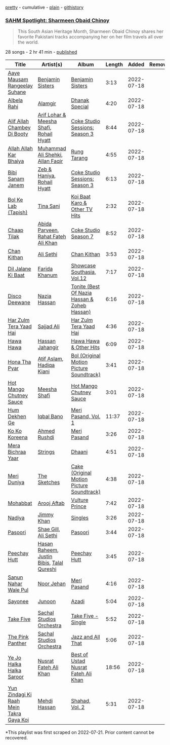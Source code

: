 [pretty](/playlists/pretty/37i9dQZF1DX86uJ5hoOPYV.md) - cumulative - [plain](/playlists/plain/37i9dQZF1DX86uJ5hoOPYV) - [githistory](https://github.githistory.xyz/mackorone/spotify-playlist-archive/blob/main/playlists/plain/37i9dQZF1DX86uJ5hoOPYV)

### [SAHM Spotlight: Sharmeen Obaid Chinoy](https://open.spotify.com/playlist/37i9dQZF1DX86uJ5hoOPYV)

> This South Asian Heritage Month, Sharmeen Obaid Chinoy shares her favorite Pakistani tracks accompanying her on her film travels all over the world.

28 songs - 2 hr 41 min - [published](https://open.spotify.com/playlist/7kWd4zt3p8HAy2bI5pjcnk)

| Title | Artist(s) | Album | Length | Added | Removed |
|---|---|---|---|---|---|
| [Aaye Mausam Rangeelay Suhane](https://open.spotify.com/track/091YpMG9sJZzevSUmdfXVF) | [Benjamin Sisters](https://open.spotify.com/artist/55DIQfAH2MS30nDmuhH6O2) | [Benjamin Sisters](https://open.spotify.com/album/07OBGhL6hLEevXtZbVjKdJ) | 3:13 | 2022-07-18 |  |
| [Albela Rahi](https://open.spotify.com/track/2Mc0bekO1NmHpof0kUkUBb) | [Alamgir](https://open.spotify.com/artist/6BJja7GswWXFeUq4X0atpf) | [Dhanak Special](https://open.spotify.com/album/0Ra9lfEOZmPeVkIda4F8qm) | 4:20 | 2022-07-18 |  |
| [Alif Allah Chambey Di Booty](https://open.spotify.com/track/7krpkx52sDmcO6U8ujbref) | [Arif Lohar & Meesha Shafi](https://open.spotify.com/artist/2AI4UlqXx9uRwCcK4hCqcg), [Rohail Hyatt](https://open.spotify.com/artist/2coWJ1vqnp7z8eh0Vd5gPl) | [Coke Studio Sessions: Season 3](https://open.spotify.com/album/1lKwPb6MbXARLx99TnhtZY) | 8:44 | 2022-07-18 |  |
| [Allah Allah Kar Bhaiya](https://open.spotify.com/track/1refYakpJVOSfpl4dxpx7V) | [Muhammad Ali Shehki](https://open.spotify.com/artist/4s91JIDRnTZ5opyvVJJ5V4), [Allan Faqir](https://open.spotify.com/artist/6DTs1FTgLJFPH53yWj8D4U) | [Rung Tarang](https://open.spotify.com/album/4QJ1N78qkJjJKG7cBKxHHd) | 4:55 | 2022-07-18 |  |
| [Bibi Sanam Janem](https://open.spotify.com/track/6zKJUZJDyf2pbiYjStBvKh) | [Zeb & Haniya](https://open.spotify.com/artist/7yRWAVvdjzgjU2wrpaKXLA), [Rohail Hyatt](https://open.spotify.com/artist/2coWJ1vqnp7z8eh0Vd5gPl) | [Coke Studio Sessions: Season 3](https://open.spotify.com/album/1lKwPb6MbXARLx99TnhtZY) | 6:13 | 2022-07-18 |  |
| [Bol Ke Lab \(Tapish\)](https://open.spotify.com/track/5zRsj7NP4Xg7jeScSz5ip0) | [Tina Sani](https://open.spotify.com/artist/4sNVLsdQvZ6RI5Y3C6Yr3B) | [Koi Baat Karo & Other TV Hits](https://open.spotify.com/album/0RiiFm7ivkxE1Ot9zuAZtm) | 2:32 | 2022-07-18 |  |
| [Chaap Tilak](https://open.spotify.com/track/2mVqfKbKGmxVXlVswhlI5T) | [Abida Parveen](https://open.spotify.com/artist/4EkSOXM6psqNE4w6j0tEEl), [Rahat Fateh Ali Khan](https://open.spotify.com/artist/3OLGltG8UPIea8sA4w0yg0) | [Coke Studio Season 7](https://open.spotify.com/album/5elvcVsva6W0tlh6cq9gyv) | 8:52 | 2022-07-18 |  |
| [Chan Kithan](https://open.spotify.com/track/4eb4Cfp6cTf1OnKdBm6ukz) | [Ali Sethi](https://open.spotify.com/artist/3NegWDGp038A3FIi3gSYzl) | [Chan Kithan](https://open.spotify.com/album/3Kf84YnlEr25Lx8ACoFi8I) | 3:53 | 2022-07-18 |  |
| [Dil Jalane Ki Baat](https://open.spotify.com/track/6r0jQzLgo0YsLKAbkl8qfB) | [Farida Khanum](https://open.spotify.com/artist/07g02xbfLHmRdZaz5NAWru) | [Showcase Southasia, Vol.12](https://open.spotify.com/album/6VV63StUSZc5yTNtk4jq5B) | 7:17 | 2022-07-18 |  |
| [Disco Deewane](https://open.spotify.com/track/6R8Ai2lNsusm7K7LSvNEHS) | [Nazia Hassan](https://open.spotify.com/artist/5hW7KULTxMzCDnqaV7LASR) | [Tonite \(Best Of Nazia Hassan & Zoheb Hassan\)](https://open.spotify.com/album/6aJ2yXsRiMHR27OgQ7lcPK) | 6:16 | 2022-07-18 |  |
| [Har Zulm Tera Yaad Hai](https://open.spotify.com/track/50VtctorZYmu3LlBlesII2) | [Sajjad Ali](https://open.spotify.com/artist/5THsb9SGB89ZN6mj7ZYVSD) | [Har Zulm Tera Yaad Hai](https://open.spotify.com/album/09cukXx53VDYUMnGrJ8uzD) | 4:36 | 2022-07-18 |  |
| [Hawa Hawa](https://open.spotify.com/track/2ycPd4uZKKv6Uv1DTDFigw) | [Hassan Jahangir](https://open.spotify.com/artist/094dSvDutGvcs0L3mZzJEj) | [Hawa Hawa & Other Hits](https://open.spotify.com/album/3B2N37QcskocnyasAzFMUE) | 6:09 | 2022-07-18 |  |
| [Hona Tha Pyar](https://open.spotify.com/track/0KSOLEBixnBYIKNHF1VbzF) | [Atif Aslam](https://open.spotify.com/artist/2oSONSC9zQ4UonDKnLqksx), [Hadiqa Kiani](https://open.spotify.com/artist/24X1z32aFn59XU4P9Vh9gP) | [Bol \(Original Motion Picture Soundtrack\)](https://open.spotify.com/album/7AXmb2bA5LW5DclaDElH4l) | 3:41 | 2022-07-18 |  |
| [Hot Mango Chutney Sauce](https://open.spotify.com/track/7eLnSpy6Gq1gHZ7cQzc4ef) | [Meesha Shafi](https://open.spotify.com/artist/6gWwKC0laX7pTPjNgrwvQR) | [Hot Mango Chutney Sauce](https://open.spotify.com/album/2bQje0Vpmik44aZTPwMhbR) | 3:01 | 2022-07-18 |  |
| [Hum Dekhen Ge](https://open.spotify.com/track/6bmqjIMGj8BdmzGwfPKJGt) | [Iqbal Bano](https://open.spotify.com/artist/7JxXeUTiGg0vr8SS2iS0F0) | [Meri Pasand, Vol\. 1](https://open.spotify.com/album/2ihTDwhRGWCEKfwvzffzfp) | 11:37 | 2022-07-18 |  |
| [Ko Ko Koreena](https://open.spotify.com/track/5qyqseTjGaVrjRkNrCQV3q) | [Ahmed Rushdi](https://open.spotify.com/artist/3cPhnpqQbDtv5dR3Od3Vz1) | [Meri Pasand](https://open.spotify.com/album/4ra1sr1Ec2SKpmlb1OWZIf) | 3:26 | 2022-07-18 |  |
| [Mera Bichraa Yaar](https://open.spotify.com/track/2fxej3sTBAIyrJfObGrDHI) | [Strings](https://open.spotify.com/artist/2fizRsm6KDWZvysU00yZrX) | [Dhaani](https://open.spotify.com/album/1JV7W8JrdR7j6LRkAAk5cw) | 4:51 | 2022-07-18 |  |
| [Meri Duniya](https://open.spotify.com/track/28wpZd29WxKuutbpyPYwgz) | [The Sketches](https://open.spotify.com/artist/0OIVrDfMAAvg2ZrKI9zSHh) | [Cake \(Original Motion Picture Soundtrack\)](https://open.spotify.com/album/1b6muOcBX4UE6NO8x5JHs1) | 4:38 | 2022-07-18 |  |
| [Mohabbat](https://open.spotify.com/track/4lcQHckNMeUkM8jx67j28G) | [Arooj Aftab](https://open.spotify.com/artist/00JAfwtx5gNiiqyor88Dr5) | [Vulture Prince](https://open.spotify.com/album/6HrBTi1F76h7mJuQDHEijH) | 7:42 | 2022-07-18 |  |
| [Nadiya](https://open.spotify.com/track/6f4CgKiWUwJtozohlk1BtO) | [Jimmy Khan](https://open.spotify.com/artist/1Xy0t0XYuOpuBK7Gnuwvpu) | [Singles](https://open.spotify.com/album/1JtpXFR4FHt5L93LNv0F1Z) | 3:26 | 2022-07-18 |  |
| [Pasoori](https://open.spotify.com/track/7lvDsmTRXFE3dK4OjvRiWB) | [Shae Gill](https://open.spotify.com/artist/3bWIy9AUrQdiNeS62Bp3OP), [Ali Sethi](https://open.spotify.com/artist/3NegWDGp038A3FIi3gSYzl) | [Pasoori](https://open.spotify.com/album/7wgrW5XyZdtk0K8PkW5A7h) | 3:44 | 2022-07-18 |  |
| [Peechay Hutt](https://open.spotify.com/track/6ePcfMCQ7uUKwAamUiVtXL) | [Hasan Raheem](https://open.spotify.com/artist/6gIqKYKRmltKfkTnxhMv8V), [Justin Bibis](https://open.spotify.com/artist/3KYrINL7nZTQEVAu83bHw5), [Talal Qureshi](https://open.spotify.com/artist/0nES9rTgJJV7uJF2cIkJNS) | [Peechay Hutt](https://open.spotify.com/album/3rkEv4z7rgqYXgP0aLsBm0) | 3:45 | 2022-07-18 |  |
| [Sanun Nahar Wale Pul](https://open.spotify.com/track/5Va8mH395NByfbTPyp2h1q) | [Noor Jehan](https://open.spotify.com/artist/0LruguA5aIP6yvLUIkxANh) | [Meri Pasand](https://open.spotify.com/album/6ZAFPHUK38sQGNeLoqFl76) | 4:16 | 2022-07-18 |  |
| [Sayonee](https://open.spotify.com/track/075QYa566prNemChnZDEY1) | [Junoon](https://open.spotify.com/artist/6nyfDdTwCLGrbCFikT8PTK) | [Azadi](https://open.spotify.com/album/5xLL0ENxSbpHlSjstHntIM) | 5:04 | 2022-07-18 |  |
| [Take Five](https://open.spotify.com/track/0C2n3taWleMPIGRfL5sXW1) | [Sachal Studios Orchestra](https://open.spotify.com/artist/1c5Al0jvBXC8TYTgIUH3Ds) | [Take Five \- Single](https://open.spotify.com/album/49lFL4NNcbJ1k3VvNzqgIh) | 5:52 | 2022-07-18 |  |
| [The Pink Panther](https://open.spotify.com/track/640464KPzlcFMrsDolfyEb) | [Sachal Studios Orchestra](https://open.spotify.com/artist/1c5Al0jvBXC8TYTgIUH3Ds) | [Jazz and All That](https://open.spotify.com/album/5Mus9WOYthfoZfiqiKSiT4) | 5:06 | 2022-07-18 |  |
| [Ye Jo Halka Halka Saroor](https://open.spotify.com/track/6l58EciogvvWtGHahitJGs) | [Nusrat Fateh Ali Khan](https://open.spotify.com/artist/5HcunTidTUrOaf8V0iJcvl) | [Best of Ustad Nusrat Fateh Ali Khan](https://open.spotify.com/album/3G9LyV2ySOK2L1GZdqUb28) | 18:56 | 2022-07-18 |  |
| [Yun Zindagi Ki Raah Mein Takra Gaya Koi](https://open.spotify.com/track/0GaH3jOhCDY9q9tXQZm1Fr) | [Mehdi Hassan](https://open.spotify.com/artist/73Qu5twIpvKmLU0rPaEJi4) | [Shahad, Vol\. 2](https://open.spotify.com/album/6DpD3vPAieYtkKXbDZSwiF) | 5:31 | 2022-07-18 |  |

\*This playlist was first scraped on 2022-07-21. Prior content cannot be recovered.
